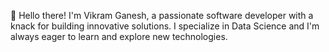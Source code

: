 👋 Hello there! I'm Vikram Ganesh, a passionate software developer with a knack for building innovative solutions. I specialize in Data Science and I'm always eager to learn and explore new technologies.

<!--
**VikramGanesh06/VikramGanesh06** is a ✨ _special_ ✨ repository because its `README.md` (this file) appears on your GitHub profile.
👋 Hello there! I'm Vikram Ganesh a passionate software developer with a knack for building innovative solutions. I specialize in [your primary skills/technologies], and I'm always eager to learn and explore new technologies.
Here are some ideas to get you started:

- 🔭 I’m currently working on ...
- 🌱 I’m currently learning ...
- 👯 I’m looking to collaborate on ...
- 🤔 I’m looking for help with ...
- 💬 Ask me about ...
- 📫 How to reach me: ...
- 😄 Pronouns: ...
- ⚡ Fun fact: ...
-->
